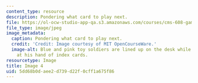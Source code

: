 ```yaml
---
content_type: resource
description: Pondering what card to play next.
file: https://ol-ocw-studio-app-qa.s3.amazonaws.com/courses/cms-608-game-design-spring-2008/5dd68b0daee2d739d22f0cff1a675f86_04.jpg
file_type: image/jpeg
image_metadata:
  caption: Pondering what card to play next.
  credit: 'Credit: Image courtesy of MIT OpenCourseWare.'
  image-alt: Blue and pink toy soldiers are lined up on the desk while a student looks
    at his hand of index cards.
resourcetype: Image
title: Image 4
uid: 5dd68b0d-aee2-d739-d22f-0cff1a675f86
---
```

